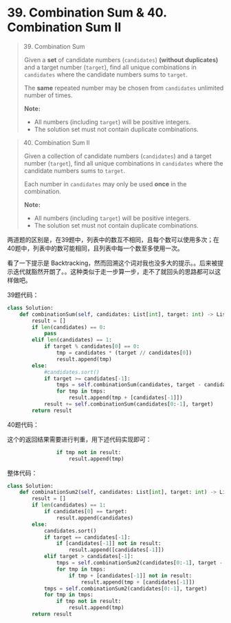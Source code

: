 # 39. Combination Sum & 40. Combination Sum II

> 39. Combination Sum
>
> Given a **set** of candidate numbers (`candidates`) **(without duplicates)** and a target number (`target`), find all unique combinations in `candidates` where the candidate numbers sums to `target`.
>
> The **same** repeated number may be chosen from `candidates` unlimited number of times.
>
> **Note:**
>
> - All numbers (including `target`) will be positive integers.
> - The solution set must not contain duplicate combinations.

> 40. Combination Sum II
>
> Given a collection of candidate numbers (`candidates`) and a target number (`target`), find all unique combinations in `candidates` where the candidate numbers sums to `target`.
>
> Each number in `candidates` may only be used **once** in the combination.
>
> **Note:**
>
> - All numbers (including `target`) will be positive integers.
> - The solution set must not contain duplicate combinations.

两道题的区别是，在39题中，列表中的数互不相同，且每个数可以使用多次；在40题中，列表中的数可能相同，且列表中每一个数至多使用一次。

看了一下提示是 Backtracking，然而回溯这个词对我也没多大的提示。。后来被提示迭代就豁然开朗了。。这种类似于走一步算一步，走不了就回头的思路都可以这样做吧。

39题代码：

```python
class Solution:
    def combinationSum(self, candidates: List[int], target: int) -> List[List[int]]:
        result = []
        if len(candidates) == 0:
            pass
        elif len(candidates) == 1:
            if target % candidates[0] == 0:
                tmp = candidates * (target // candidates[0])
                result.append(tmp)
        else:
            #candidates.sort()
            if target >= candidates[-1]:
                tmps = self.combinationSum(candidates, target - candidates[-1])
                for tmp in tmps:
                    result.append(tmp + [candidates[-1]])
            result += self.combinationSum(candidates[0:-1], target)
        return result
```

40题代码：

这个的返回结果需要进行判重，用下述代码实现即可：

```python
                if tmp not in result:
                    result.append(tmp)
```

整体代码：

```python
class Solution:
    def combinationSum2(self, candidates: List[int], target: int) -> List[List[int]]:
        result = []
        if len(candidates) == 1:
            if candidates[0] == target:
                result.append(candidates)
        else:
            candidates.sort()
            if target == candidates[-1]:
                if [candidates[-1]] not in result:
                    result.append([candidates[-1]])
            elif target > candidates[-1]:
                tmps = self.combinationSum2(candidates[0:-1], target - candidates[-1])
                for tmp in tmps:
                    if tmp + [candidates[-1]] not in result:
                        result.append(tmp + [candidates[-1]])
            tmps = self.combinationSum2(candidates[0:-1], target)
            for tmp in tmps:
                if tmp not in result:
                    result.append(tmp)
        return result        
```

